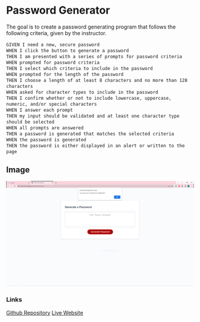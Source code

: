 
# Password Generator
The goal is to create a password generating program that follows the 
following criteria, given by the instructor. 

```
GIVEN I need a new, secure password
WHEN I click the button to generate a password
THEN I am presented with a series of prompts for password criteria
WHEN prompted for password criteria
THEN I select which criteria to include in the password
WHEN prompted for the length of the password
THEN I choose a length of at least 8 characters and no more than 128 characters
WHEN asked for character types to include in the password
THEN I confirm whether or not to include lowercase, uppercase, numeric, and/or special characters
WHEN I answer each prompt
THEN my input should be validated and at least one character type should be selected
WHEN all prompts are answered
THEN a password is generated that matches the selected criteria
WHEN the password is generated
THEN the password is either displayed in an alert or written to the page
```
## Image
![Finished Website](./assets/password-gen.PNG)
### Links
[Github Repository](https://github.com/justnoserena/Challenge_3)
[Live Website](https://justnoserena.github.io/Code-Generator/)
